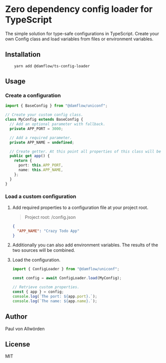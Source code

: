 # Zero dependency config loader for TypeScript

The simple solution for type-safe configurations in TypeScript. Create your own Config class and load variables from files or environment variables.

## Installation

```shell
    yarn add @damflow/ts-config-loader
```

## Usage

### Create a configuration

```ts
import { BaseConfig } from "@damflow/uniconf";

// Create your custom config class.
class MyConfig extends BaseConfig {
  // Add an optional parameter with fallback.
  private APP_PORT = 3000;

  // Add a required parameter.
  private APP_NAME = undefined;

  // Create getter. At this point all properties of this class will be set.
  public get app() {
    return {
      port: this.APP_PORT,
      name: this.APP_NAME,
    };
  }
}
```

### Load a custom configuration

1. Add required properties to a configuration file at your project root.

   > Project root: /config.json

   ```json
   {
     "APP_NAME": "Crazy Todo App"
   }
   ```

2. Additionally you can also add environment variables. The results of the two sources will be combined.

3. Load the configuration.

   ```ts
   import { ConfigLoader } from "@damflow/uniconf";

   const config = await ConfigLoader.load(MyConfig);

   // Retrieve custom properties.
   const { app } = config;
   console.log(`The port: ${app.port}.`);
   console.log(`The name: ${app.name}.`);
   ```

## Author

Paul von Allwörden

## License

MIT
